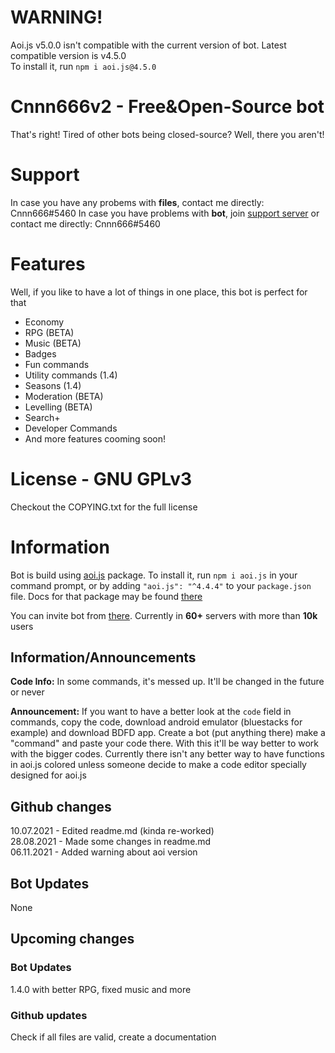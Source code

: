 # WARNING!
Aoi.js v5.0.0 isn't compatible with the current version of bot. Latest compatible version is v4.5.0 <br />
To install it, run `npm i aoi.js@4.5.0`

# Cnnn666v2 - Free&Open-Source bot
That's right! Tired of other bots being closed-source? Well, there you aren't!

# Support
In case you have any probems with **files**, contact me directly: Cnnn666#5460
In case you have problems with **bot**, join [support server](https://discord.gg/mt4hDxQpPg) or contact me directly: Cnnn666#5460

# Features
Well, if you like to have a lot of things in one place, this bot is perfect for that
- Economy
- RPG (BETA)
- Music (BETA)
- Badges
- Fun commands
- Utility commands (1.4)
- Seasons (1.4)
- Moderation (BETA)
- Levelling (BETA)
- Search+
- Developer Commands
- And more features cooming soon!

# License - GNU GPLv3
Checkout the COPYING.txt for the full license

# Information
Bot is build using [aoi.js](https://aoi.js.org/) package.
To install it, run `npm i aoi.js` in your command prompt,
or by adding `"aoi.js": "^4.4.4"` to your `package.json` file.
Docs for that package may be found [there](https://aoi.leref.ga/)

You can invite bot from [there](https://top.gg/bot/794583111647494174/invite/). 
Currently in **60+** servers with more than **10k** users

## Information/Announcements
**Code Info:**
In some commands, it's messed up. It'll be changed in the future or never

**Announcement:**
If you want to have a better look at the `code` field in commands, copy the code, download android emulator (bluestacks for example) and download BDFD app. Create a bot (put anything there) make a "command" and paste  your code there. With this it'll be way better to work with the bigger codes. Currently there isn't any better way to have functions in aoi.js colored unless someone decide to make a code editor specially designed for aoi.js

## Github changes
10.07.2021 - Edited readme.md (kinda re-worked) <br />
28.08.2021 - Made some changes in readme.md <br />
06.11.2021 - Added warning about aoi version

## Bot Updates
None

## Upcoming changes
### Bot Updates
1.4.0 with better RPG, fixed music and more

### Github updates
Check if all files are valid, create a documentation
